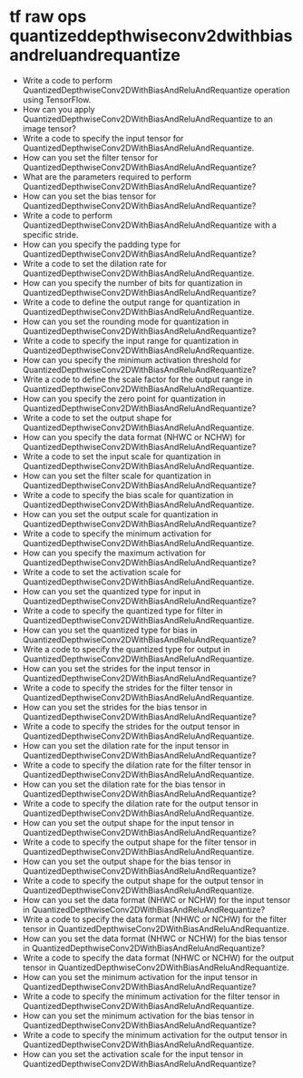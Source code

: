 # tf raw ops quantizeddepthwiseconv2dwithbiasandreluandrequantize

- Write a code to perform QuantizedDepthwiseConv2DWithBiasAndReluAndRequantize operation using TensorFlow.
- How can you apply QuantizedDepthwiseConv2DWithBiasAndReluAndRequantize to an image tensor?
- Write a code to specify the input tensor for QuantizedDepthwiseConv2DWithBiasAndReluAndRequantize.
- How can you set the filter tensor for QuantizedDepthwiseConv2DWithBiasAndReluAndRequantize?
- What are the parameters required to perform QuantizedDepthwiseConv2DWithBiasAndReluAndRequantize?
- How can you set the bias tensor for QuantizedDepthwiseConv2DWithBiasAndReluAndRequantize?
- Write a code to perform QuantizedDepthwiseConv2DWithBiasAndReluAndRequantize with a specific stride.
- How can you specify the padding type for QuantizedDepthwiseConv2DWithBiasAndReluAndRequantize?
- Write a code to set the dilation rate for QuantizedDepthwiseConv2DWithBiasAndReluAndRequantize.
- How can you specify the number of bits for quantization in QuantizedDepthwiseConv2DWithBiasAndReluAndRequantize?
- Write a code to define the output range for quantization in QuantizedDepthwiseConv2DWithBiasAndReluAndRequantize.
- How can you set the rounding mode for quantization in QuantizedDepthwiseConv2DWithBiasAndReluAndRequantize?
- Write a code to specify the input range for quantization in QuantizedDepthwiseConv2DWithBiasAndReluAndRequantize.
- How can you specify the minimum activation threshold for QuantizedDepthwiseConv2DWithBiasAndReluAndRequantize?
- Write a code to define the scale factor for the output range in QuantizedDepthwiseConv2DWithBiasAndReluAndRequantize.
- How can you specify the zero point for quantization in QuantizedDepthwiseConv2DWithBiasAndReluAndRequantize?
- Write a code to set the output shape for QuantizedDepthwiseConv2DWithBiasAndReluAndRequantize.
- How can you specify the data format (NHWC or NCHW) for QuantizedDepthwiseConv2DWithBiasAndReluAndRequantize?
- Write a code to set the input scale for quantization in QuantizedDepthwiseConv2DWithBiasAndReluAndRequantize.
- How can you set the filter scale for quantization in QuantizedDepthwiseConv2DWithBiasAndReluAndRequantize?
- Write a code to specify the bias scale for quantization in QuantizedDepthwiseConv2DWithBiasAndReluAndRequantize.
- How can you set the output scale for quantization in QuantizedDepthwiseConv2DWithBiasAndReluAndRequantize?
- Write a code to specify the minimum activation for QuantizedDepthwiseConv2DWithBiasAndReluAndRequantize.
- How can you specify the maximum activation for QuantizedDepthwiseConv2DWithBiasAndReluAndRequantize?
- Write a code to set the activation scale for QuantizedDepthwiseConv2DWithBiasAndReluAndRequantize.
- How can you set the quantized type for input in QuantizedDepthwiseConv2DWithBiasAndReluAndRequantize?
- Write a code to specify the quantized type for filter in QuantizedDepthwiseConv2DWithBiasAndReluAndRequantize.
- How can you set the quantized type for bias in QuantizedDepthwiseConv2DWithBiasAndReluAndRequantize?
- Write a code to specify the quantized type for output in QuantizedDepthwiseConv2DWithBiasAndReluAndRequantize.
- How can you set the strides for the input tensor in QuantizedDepthwiseConv2DWithBiasAndReluAndRequantize?
- Write a code to specify the strides for the filter tensor in QuantizedDepthwiseConv2DWithBiasAndReluAndRequantize.
- How can you set the strides for the bias tensor in QuantizedDepthwiseConv2DWithBiasAndReluAndRequantize?
- Write a code to specify the strides for the output tensor in QuantizedDepthwiseConv2DWithBiasAndReluAndRequantize.
- How can you set the dilation rate for the input tensor in QuantizedDepthwiseConv2DWithBiasAndReluAndRequantize?
- Write a code to specify the dilation rate for the filter tensor in QuantizedDepthwiseConv2DWithBiasAndReluAndRequantize.
- How can you set the dilation rate for the bias tensor in QuantizedDepthwiseConv2DWithBiasAndReluAndRequantize?
- Write a code to specify the dilation rate for the output tensor in QuantizedDepthwiseConv2DWithBiasAndReluAndRequantize.
- How can you set the output shape for the input tensor in QuantizedDepthwiseConv2DWithBiasAndReluAndRequantize?
- Write a code to specify the output shape for the filter tensor in QuantizedDepthwiseConv2DWithBiasAndReluAndRequantize.
- How can you set the output shape for the bias tensor in QuantizedDepthwiseConv2DWithBiasAndReluAndRequantize?
- Write a code to specify the output shape for the output tensor in QuantizedDepthwiseConv2DWithBiasAndReluAndRequantize.
- How can you set the data format (NHWC or NCHW) for the input tensor in QuantizedDepthwiseConv2DWithBiasAndReluAndRequantize?
- Write a code to specify the data format (NHWC or NCHW) for the filter tensor in QuantizedDepthwiseConv2DWithBiasAndReluAndRequantize.
- How can you set the data format (NHWC or NCHW) for the bias tensor in QuantizedDepthwiseConv2DWithBiasAndReluAndRequantize?
- Write a code to specify the data format (NHWC or NCHW) for the output tensor in QuantizedDepthwiseConv2DWithBiasAndReluAndRequantize.
- How can you set the minimum activation for the input tensor in QuantizedDepthwiseConv2DWithBiasAndReluAndRequantize?
- Write a code to specify the minimum activation for the filter tensor in QuantizedDepthwiseConv2DWithBiasAndReluAndRequantize.
- How can you set the minimum activation for the bias tensor in QuantizedDepthwiseConv2DWithBiasAndReluAndRequantize?
- Write a code to specify the minimum activation for the output tensor in QuantizedDepthwiseConv2DWithBiasAndReluAndRequantize.
- How can you set the activation scale for the input tensor in QuantizedDepthwiseConv2DWithBiasAndReluAndRequantize?
